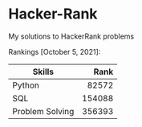 # Hacker-Rank
My solutions to HackerRank problems

Rankings [October 5, 2021]:

| Skills          | Rank    |
| --------------- | ------: |
| Python          | 82572   |
| SQL             | 154088  |
| Problem Solving | 356393  |
